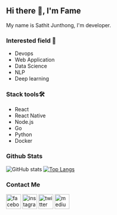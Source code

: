 ## Hi there 👋, I'm Fame
My name is Sathit Junthong, I'm developer.

### Interested field :dart:
- Devops
- Web Application
- Data Science 
- NLP
- Deep learning

### Stack tools🛠️
- React
- React Native
- Node.js
- Go
- Python
- Docker

### Github Stats
![GitHub stats](https://github-readme-stats.vercel.app/api?username=famesensor&show_icons=true&hide=issues&theme=graywhite&count_private=true)
[![Top Langs](https://github-readme-stats.vercel.app/api/top-langs/?username=famesensor&layout=compact&theme=graywhite)](https://github.com/anuraghazra/github-readme-stats)
### Contact Me
[<img src='https://cdn.jsdelivr.net/npm/simple-icons@3.0.1/icons/facebook.svg' alt='facebook' height='40'>](https://www.facebook.com/sathit.junthong)  [<img src='https://cdn.jsdelivr.net/npm/simple-icons@3.0.1/icons/instagram.svg' alt='instagram' height='40'>](https://www.instagram.com/fame_jt/)  [<img src='https://cdn.jsdelivr.net/npm/simple-icons@3.0.1/icons/twitter.svg' alt='twitter' height='40'>](https://twitter.com/dev_sensor)  [<img src='https://cdn.jsdelivr.net/npm/simple-icons@3.0.1/icons/medium.svg' alt='medium' height='40'>](https://medium.com/@famesensor) 
